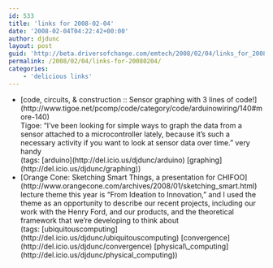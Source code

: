 ```yaml
---
id: 533
title: 'links for 2008-02-04'
date: '2008-02-04T04:22:42+00:00'
author: djdunc
layout: post
guid: 'http://beta.driversofchange.com/emtech/2008/02/04/links_for_20080204/'
permalink: /2008/02/04/links-for-20080204/
categories:
    - 'delicious links'
---
```


- <div class="delicious-link">[code, circuits, &amp; construction :: Sensor graphing with 3 lines of code!](http://www.tigoe.net/pcomp/code/category/code/arduinowiring/140#more-140)</div><div class="delicious-extended">Tigoe: “I’ve been looking for simple ways to graph the data from a sensor attached to a microcontroller lately, because it’s such a necessary activity if you want to look at sensor data over time.” very handy</div><div class="delicious-tags">(tags: [arduino](http://del.icio.us/djdunc/arduino) [graphing](http://del.icio.us/djdunc/graphing))</div>
- <div class="delicious-link">[Orange Cone: Sketching Smart Things, a presentation for CHIFOO](http://www.orangecone.com/archives/2008/01/sketching_smart.html)</div><div class="delicious-extended">lecture theme this year is “From Ideation to Innovation,” and I used the theme as an opportunity to describe our recent projects, including our work with the Henry Ford, and our products, and the theoretical framework that we’re developing to think about</div><div class="delicious-tags">(tags: [ubiquitouscomputing](http://del.icio.us/djdunc/ubiquitouscomputing) [convergence](http://del.icio.us/djdunc/convergence) [physical\_computing](http://del.icio.us/djdunc/physical_computing))</div>